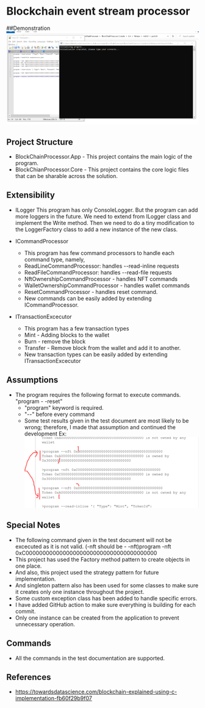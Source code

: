 # Blockchain event stream processor
##Demonstration
[![](https://github.com/hbtmrt/block-chain-processor/blob/main/blockchain-demo.gif)](https://github.com/hbtmrt/block-chain-processor/blob/main/blockchain-demo.gif)

## Project Structure
- BlockChainProcessor.App - This project contains the main logic of the program.
- BlockChianProcessor.Core - This project contains the core logic files that can be sharable across the solution.
## Extensibility
- ILogger
This program has only ConsoleLogger. But the program can add more loggers in the future. We need to extend from ILogger class and implement the Write method. Then we need to do a tiny modification to the LoggerFactory class to add a new instance of the new class.

- ICommandProcessor
  - This program has few command processors to handle each command type, namely, 
  - ReadLineCommandProcessor: handles --read-inline requests
  - ReadFileCommandProcessor: handles --read-file requests
  - NftOwnershipCommandProcessor - handles NFT commands
  - WalletOwnershipCommandProcessor - handles wallet commands
  - ResetCommandProcessor - handles reset command.
  - New commands can be easily added by extending ICommandProcessor.

- ITransactionExcecutor
  - This program has a few transaction types
  - Mint - Adding blocks to the wallet
  - Burn - remove the block
  - Transfer - Remove block from the wallet and add it to another.
  - New transaction types can be easily added by extending ITransactionExcecutor

## Assumptions
- The program requires the following format to execute commands.
"program - -reset"
  - "program" keyword is required.
  - "--" before every command
  - Some test results given in the test document are most likely to be wrong; therefore, I made that assumption and continued the development
Ex: 
[![](https://github.com/hbtmrt/block-chain-processor/blob/main/Error_commands.PNG)](https://github.com/hbtmrt/block-chain-processor/blob/main/Error_commands.PNG)
## Special Notes
- The following command given in the test document will not be excecuted as it is not valid. (-nft should be - -nft)program -nft 0xC000000000000000000000000000000000000000
- This project has used the Factory method pattern to create objects in one place.
- And also, this project used the strategy pattern for future implementation.
- And singleton pattern also has been used for some classes to make sure it creates only one instance throughout the project.
- Some custom exception class has been added to handle specific errors.
- I have added GitHub action to make sure everything is building for each commit.
- Only one instance can be created from the application to prevent unnecessary operation.

## Commands
- All the commands in the test documentation are supported.

## References
- https://towardsdatascience.com/blockchain-explained-using-c-implementation-fb60f29b9f07
